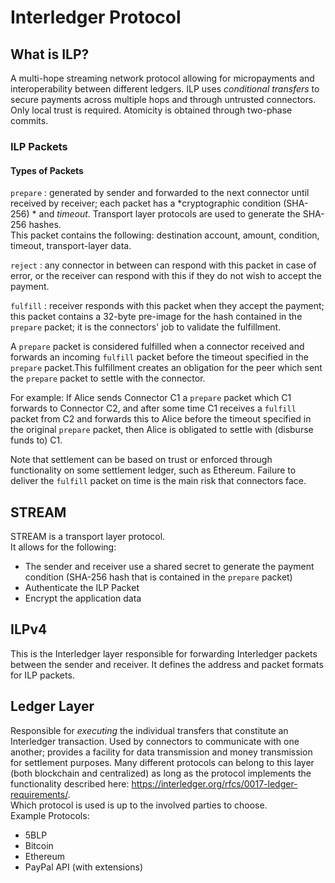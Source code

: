 # Interledger Protocol
## What is ILP?
A multi-hope streaming network protocol allowing for micropayments and interoperability between different ledgers.
ILP uses *conditional transfers* to secure payments across multiple hops and through untrusted connectors. Only local trust is required. Atomicity is obtained through two-phase commits.

### ILP Packets
#### Types of Packets
`prepare` : generated by sender and forwarded to the next connector until received by receiver; each packet has a *‌cryptographic condition (SHA-256) * and *‌timeout*. Transport layer protocols are used to generate the SHA-256 hashes.  
This packet contains the following: destination account, amount, condition, timeout, transport-layer data.

`reject` : any connector in between can respond with this packet in case of error, or the receiver can respond with this if they do not wish to accept the payment.

`fulfill` : receiver responds with this packet when they accept the payment; this packet contains a 32-byte pre-image for the hash contained in the `prepare` packet; it is the connectors' job to validate the fulfillment.

A `prepare` packet is considered fulfilled when a connector received and forwards an incoming `fulfill` packet before the timeout specified in the `prepare` packet.This fulfillment creates an obligation for the peer which sent the `prepare` packet to settle with the connector. 

For example:
If Alice sends Connector C1 a `prepare` packet which C1 forwards to Connector C2, and after some time C1 receives a `fulfill` packet from C2 and forwards this to Alice before the timeout specified in the original `prepare` packet, then Alice is obligated to settle with (disburse funds to) C1. 

Note that settlement can be based on trust or enforced through functionality on some settlement ledger, such as Ethereum. Failure to deliver the `fulfill` packet on time is the main risk that connectors face.

## STREAM
STREAM is a transport layer protocol.  
It allows for the following:  
- The sender and receiver use a shared secret to generate the payment condition (SHA-256 hash that is contained in the `prepare` packet)  
- Authenticate the ILP Packet  
- Encrypt the application data  
## ILPv4
This is the Interledger layer responsible for forwarding Interledger packets between the sender and receiver. It defines the address and packet formats for ILP packets.
## Ledger Layer
Responsible for *executing* the individual transfers that constitute an Interledger transaction. Used by connectors to communicate with one another; provides a facility for data transmission and money transmission for settlement purposes. Many different protocols can belong to this layer (both blockchain and centralized) as long as the protocol implements the functionality described here: https://interledger.org/rfcs/0017-ledger-requirements/.  
Which protocol is used is up to the involved parties to choose.  
Example Protocols:  
- 5BLP  
- Bitcoin  
- Ethereum  
- PayPal API  (with extensions)




